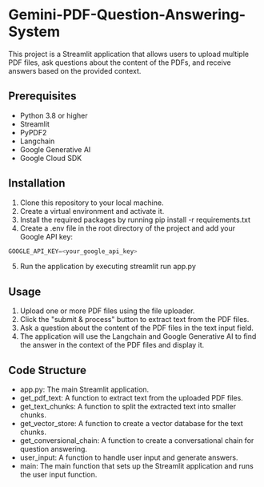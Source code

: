 # Gemini-PDF-Question-Answering-System
This project is a Streamlit application that allows users to upload multiple PDF files, ask questions about the content of the PDFs, and receive answers based on the provided context.

## Prerequisites
* Python 3.8 or higher
* Streamlit
* PyPDF2
* Langchain
* Google Generative AI
* Google Cloud SDK

## Installation
1. Clone this repository to your local machine.
2. Create a virtual environment and activate it.
3. Install the required packages by running pip install -r requirements.txt
4. Create a .env file in the root directory of the project and add your Google API key:

```python
GOOGLE_API_KEY=<your_google_api_key>
```
5. Run the application by executing streamlit run app.py

## Usage
1. Upload one or more PDF files using the file uploader.
2. Click the "submit & process" button to extract text from the PDF files.
3. Ask a question about the content of the PDF files in the text input field.
4. The application will use the Langchain and Google Generative AI to find the answer in the context of the PDF files and display it.

## Code Structure
* app.py: The main Streamlit application.
* get_pdf_text: A function to extract text from the uploaded PDF files.
* get_text_chunks: A function to split the extracted text into smaller chunks.
* get_vector_store: A function to create a vector database for the text chunks.
* get_conversional_chain: A function to create a conversational chain for question answering.
* user_input: A function to handle user input and generate answers.
* main: The main function that sets up the Streamlit application and runs the user input function.
